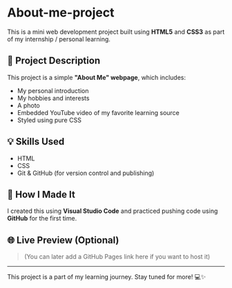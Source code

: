 # About-me-project

This is a mini web development project built using **HTML5** and **CSS3** as part of my internship / personal learning.

## 📄 Project Description

This project is a simple **"About Me" webpage**, which includes:
- My personal introduction
- My hobbies and interests
- A photo
- Embedded YouTube video of my favorite learning source
- Styled using pure CSS

## 💡 Skills Used

- HTML
- CSS
- Git & GitHub (for version control and publishing)

## 📌 How I Made It

I created this using **Visual Studio Code** and practiced pushing code using **GitHub** for the first time.

## 🌐 Live Preview (Optional)

> (You can later add a GitHub Pages link here if you want to host it)

---

This project is a part of my learning journey. Stay tuned for more! 💻✨
